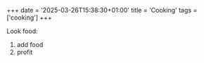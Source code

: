 +++
date = '2025-03-26T15:38:30+01:00'
title = 'Cooking'
tags = ['cooking']
+++

Look food:

1. add food
2. profit
